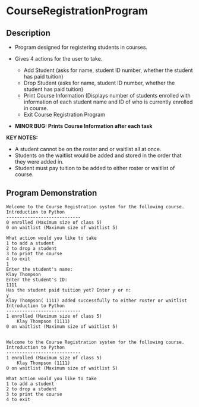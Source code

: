 # CourseRegistrationProgram
## Description
- Program designed for registering students in courses.
- Gives 4 actions for the user to take.
  - Add Student (asks for name, student ID number, whether the student has paid tuition)
  - Drop Student (asks for name, student ID number, whether the student has paid tuition)
  - Print Course Information (Displays number of students enrolled with information of each student name and ID of who is currently enrolled in course.
  - Exit Course Registration Program

- **MINOR BUG: Prints Course Information after each task**

**KEY NOTES:**
- A student cannot be on the roster and or waitlist all at once.
- Students on the waitlist would be added and stored in the order that they were added in.
- Student must pay tuition to be added to either roster or waitlist of course.


## Program Demonstration
```
Welcome to the Course Registration system for the following course.
Introduction to Python
----------------------------
0 enrolled (Maximum size of class 5)
0 on waitlist (Maximum size of waitlist 5)

What action would you like to take
1 to add a student
2 to drop a student
3 to print the course
4 to exit
1
Enter the student's name: 
Klay Thompson
Enter the student's ID: 
1111
Has the student paid tuition yet? Enter y or n: 
y
Klay Thompson( 1111) added successfully to either roster or waitlist
Introduction to Python
----------------------------
1 enrolled (Maximum size of class 5)
	Klay Thompson (1111)
0 on waitlist (Maximum size of waitlist 5)


Welcome to the Course Registration system for the following course.
Introduction to Python
----------------------------
1 enrolled (Maximum size of class 5)
	Klay Thompson (1111)
0 on waitlist (Maximum size of waitlist 5)

What action would you like to take
1 to add a student
2 to drop a student
3 to print the course
4 to exit
```


